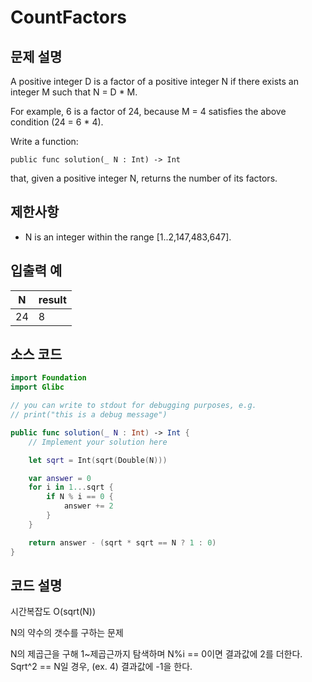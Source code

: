 # CountFactors

## 문제 설명
A positive integer D is a factor of a positive integer N if there exists an integer M such that N = D * M.

For example, 6 is a factor of 24, because M = 4 satisfies the above condition (24 = 6 * 4).

Write a function:

    public func solution(_ N : Int) -> Int

that, given a positive integer N, returns the number of its factors.

## 제한사항
 - N is an integer within the range [1..2,147,483,647].

## 입출력 예
| N | result |
| - | ------ |
|24|8|

## 소스 코드
```Swift
import Foundation
import Glibc

// you can write to stdout for debugging purposes, e.g.
// print("this is a debug message")

public func solution(_ N : Int) -> Int {
    // Implement your solution here

    let sqrt = Int(sqrt(Double(N)))

    var answer = 0
    for i in 1...sqrt {
        if N % i == 0 {
            answer += 2
        }
    }

    return answer - (sqrt * sqrt == N ? 1 : 0)
}
```

## 코드 설명
시간복잡도 O(sqrt(N))

N의 약수의 갯수를 구하는 문제

N의 제곱근을 구해 1~제곱근까지 탐색하며 N%i == 0이면 결과값에 2를 더한다.
Sqrt^2 == N일 경우, (ex. 4) 결과값에 -1을 한다.